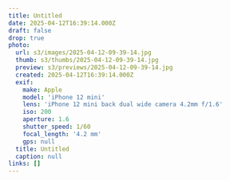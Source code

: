 ```yaml
---
title: Untitled
date: 2025-04-12T16:39:14.000Z
draft: false
drop: true
photo:
  url: s3/images/2025-04-12-09-39-14.jpg
  thumb: s3/thumbs/2025-04-12-09-39-14.jpg
  preview: s3/previews/2025-04-12-09-39-14.jpg
  created: 2025-04-12T16:39:14.000Z
  exif:
    make: Apple
    model: 'iPhone 12 mini'
    lens: 'iPhone 12 mini back dual wide camera 4.2mm f/1.6'
    iso: 200
    aperture: 1.6
    shutter_speed: 1/60
    focal_length: '4.2 mm'
    gps: null
  title: Untitled
  caption: null
links: []
---
```

